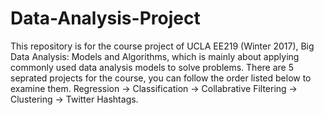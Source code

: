 # Data-Analysis-Project
  This repository is for the course project of UCLA EE219 (Winter 2017), Big Data Analysis: Models and Algorithms, which is mainly about applying commonly used data analysis models to solve problems. 
  There are 5 seprated projects for the course, you can follow the order listed below to examine them.
  Regression -> Classification -> Collabrative Filtering -> Clustering -> Twitter Hashtags.

